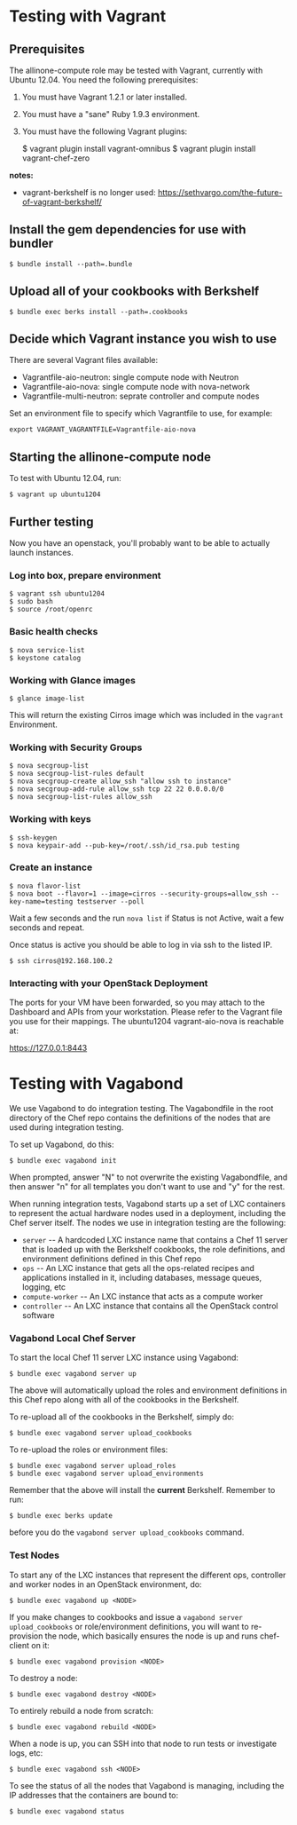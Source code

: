 # Testing with Vagrant #

## Prerequisites ##

The allinone-compute role may be tested with Vagrant, currently with Ubuntu 12.04. You need the following prerequisites:

1. You must have Vagrant 1.2.1 or later installed.
2. You must have a "sane" Ruby 1.9.3 environment.
3. You must have the following Vagrant plugins:

    $ vagrant plugin install vagrant-omnibus
    $ vagrant plugin install vagrant-chef-zero

__notes:__

* vagrant-berkshelf is no longer used: https://sethvargo.com/the-future-of-vagrant-berkshelf/

## Install the gem dependencies for use with bundler

    $ bundle install --path=.bundle

## Upload all of your cookbooks with Berkshelf

    $ bundle exec berks install --path=.cookbooks

## Decide which Vagrant instance you wish to use

There are several Vagrant files available:
* Vagrantfile-aio-neutron: single compute node with Neutron
* Vagrantfile-aio-nova: single compute node with nova-network
* Vagrantfile-multi-neutron: seprate controller and compute nodes

Set an environment file to specify which Vagrantfile to use, for example:

    export VAGRANT_VAGRANTFILE=Vagrantfile-aio-nova

## Starting the allinone-compute node ##

To test with Ubuntu 12.04, run:

    $ vagrant up ubuntu1204

## Further testing ##

Now you have an openstack, you'll probably want to be able to actually launch instances.

### Log into box,  prepare environment ###

    $ vagrant ssh ubuntu1204
    $ sudo bash
    $ source /root/openrc

### Basic health checks ###

    $ nova service-list
    $ keystone catalog

### Working with Glance images ###

    $ glance image-list

This will return the existing Cirros image which was included in the `vagrant` Environment.

### Working with Security Groups ###

    $ nova secgroup-list
    $ nova secgroup-list-rules default
    $ nova secgroup-create allow_ssh "allow ssh to instance"
    $ nova secgroup-add-rule allow_ssh tcp 22 22 0.0.0.0/0
    $ nova secgroup-list-rules allow_ssh

### Working with keys ###

    $ ssh-keygen
    $ nova keypair-add --pub-key=/root/.ssh/id_rsa.pub testing

### Create an instance ###

    $ nova flavor-list
    $ nova boot --flavor=1 --image=cirros --security-groups=allow_ssh --key-name=testing testserver --poll

Wait a few seconds and the run `nova list` if Status is not Active, wait a few seconds and repeat.

Once status is active you should be able to log in via ssh to the listed IP.

    $ ssh cirros@192.168.100.2

### Interacting with your OpenStack Deployment

The ports for your VM have been forwarded, so you may attach to the Dashboard and APIs from your workstation. Please refer to the Vagrant file you use for their mappings. The ubuntu1204 vagrant-aio-nova is reachable at:

   https://127.0.0.1:8443

# Testing with Vagabond #

We use Vagabond to do integration testing. The Vagabondfile in the root
directory of the Chef repo contains the definitions of the nodes that
are used during integration testing.

To set up Vagabond, do this:

    $ bundle exec vagabond init

When prompted, answer "N" to not overwrite the existing Vagabondfile, and then
answer "n" for all templates you don't want to use and "y" for the rest.

When running integration tests, Vagabond starts up a set of LXC containers
to represent the actual hardware nodes used in a deployment, including the
Chef server itself. The nodes we use in integration testing are the
following:

* `server` -- A hardcoded LXC instance name that contains a Chef 11 server
              that is loaded up with the Berkshelf cookbooks, the role definitions,
              and environment definitions defined in this Chef repo
* `ops` -- An LXC instance that gets all the ops-related recipes and applications
           installed in it, including databases, message queues, logging, etc
* `compute-worker` -- An LXC instance that acts as a compute worker
* `controller` -- An LXC instance that contains all the OpenStack control software

### Vagabond Local Chef Server

To start the local Chef 11 server LXC instance using Vagabond:

    $ bundle exec vagabond server up

The above will automatically upload the roles and environment
definitions in this Chef repo along with all of the cookbooks
in the Berkshelf.

To re-upload all of the cookbooks in the Berkshelf, simply do:

    $ bundle exec vagabond server upload_cookbooks

To re-upload the roles or environment files:

    $ bundle exec vagabond server upload_roles
    $ bundle exec vagabond server upload_environments

Remember that the above will install the **current** Berkshelf. Remember to
run:

    $ bundle exec berks update

before you do the `vagabond server upload_cookbooks` command.

### Test Nodes

To start any of the LXC instances that represent the different ops, controller
and worker nodes in an OpenStack environment, do:

    $ bundle exec vagabond up <NODE>

If you make changes to cookbooks and issue a `vagabond server upload_cookbooks` or
role/environment definitions, you will want to re-provision the node, which basically
ensures the node is up and runs chef-client on it:

    $ bundle exec vagabond provision <NODE>

To destroy a node:

    $ bundle exec vagabond destroy <NODE>

To entirely rebuild a node from scratch:

    $ bundle exec vagabond rebuild <NODE>

When a node is up, you can SSH into that node to run tests or investigate logs, etc:

    $ bundle exec vagabond ssh <NODE>

To see the status of all the nodes that Vagabond is managing, including the IP addresses
that the containers are bound to:

    $ bundle exec vagabond status
